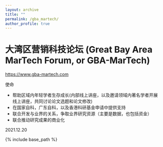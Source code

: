 ```yaml
---
layout: archive
title: ""
permalink: /gba_martech/
author_profile: true
---
```


大湾区营销科技论坛 (Great Bay Area MarTech Forum, or GBA-MarTech)
====

https://www.gba-martech.com

使命

* 帮助区域内年轻学者生存成长(内部线上讲座，以及邀请领域内著名学者开展线上讲座，共同讨论论文选题和论文修改)
* 在国家自科，广东自科，以及香港科研基金申请中提供支持
* 联合开发与业界的关系，争取业界研究资源（主要是数据，也包括资金）
* 联合推动研究成果的商业化

2021.12.20

{% include base_path %}

<!-- below includes the original papers -->
<!--

{% for post in site.publications reversed %}
  {% include archive-single.html %}
{% endfor %}

-->